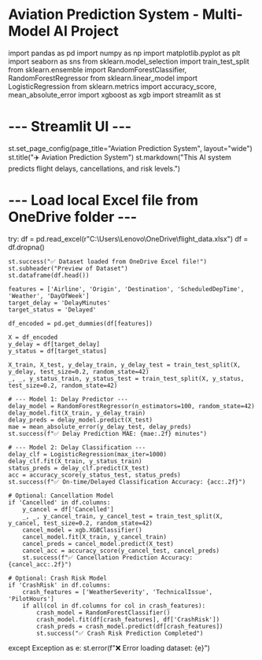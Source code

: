 # Aviation Prediction System - Multi-Model AI Project

import pandas as pd
import numpy as np
import matplotlib.pyplot as plt
import seaborn as sns
from sklearn.model_selection import train_test_split
from sklearn.ensemble import RandomForestClassifier, RandomForestRegressor
from sklearn.linear_model import LogisticRegression
from sklearn.metrics import accuracy_score, mean_absolute_error
import xgboost as xgb
import streamlit as st

# --- Streamlit UI ---
st.set_page_config(page_title="Aviation Prediction System", layout="wide")
st.title("✈️ Aviation Prediction System")
st.markdown("This AI system predicts flight delays, cancellations, and risk levels.")

# --- Load local Excel file from OneDrive folder ---
try:
    df = pd.read_excel(r"C:\Users\Lenovo\OneDrive\flight_data.xlsx")
    df = df.dropna()

    st.success("✅ Dataset loaded from OneDrive Excel file!")
    st.subheader("Preview of Dataset")
    st.dataframe(df.head())

    features = ['Airline', 'Origin', 'Destination', 'ScheduledDepTime', 'Weather', 'DayOfWeek']
    target_delay = 'DelayMinutes'
    target_status = 'Delayed'

    df_encoded = pd.get_dummies(df[features])

    X = df_encoded
    y_delay = df[target_delay]
    y_status = df[target_status]

    X_train, X_test, y_delay_train, y_delay_test = train_test_split(X, y_delay, test_size=0.2, random_state=42)
    _, _, y_status_train, y_status_test = train_test_split(X, y_status, test_size=0.2, random_state=42)

    # --- Model 1: Delay Predictor ---
    delay_model = RandomForestRegressor(n_estimators=100, random_state=42)
    delay_model.fit(X_train, y_delay_train)
    delay_preds = delay_model.predict(X_test)
    mae = mean_absolute_error(y_delay_test, delay_preds)
    st.success(f"✅ Delay Prediction MAE: {mae:.2f} minutes")

    # --- Model 2: Delay Classification ---
    delay_clf = LogisticRegression(max_iter=1000)
    delay_clf.fit(X_train, y_status_train)
    status_preds = delay_clf.predict(X_test)
    acc = accuracy_score(y_status_test, status_preds)
    st.success(f"✅ On-time/Delayed Classification Accuracy: {acc:.2f}")

    # Optional: Cancellation Model
    if 'Cancelled' in df.columns:
        y_cancel = df['Cancelled']
        _, _, y_cancel_train, y_cancel_test = train_test_split(X, y_cancel, test_size=0.2, random_state=42)
        cancel_model = xgb.XGBClassifier()
        cancel_model.fit(X_train, y_cancel_train)
        cancel_preds = cancel_model.predict(X_test)
        cancel_acc = accuracy_score(y_cancel_test, cancel_preds)
        st.success(f"✅ Cancellation Prediction Accuracy: {cancel_acc:.2f}")

    # Optional: Crash Risk Model
    if 'CrashRisk' in df.columns:
        crash_features = ['WeatherSeverity', 'TechnicalIssue', 'PilotHours']
        if all(col in df.columns for col in crash_features):
            crash_model = RandomForestClassifier()
            crash_model.fit(df[crash_features], df['CrashRisk'])
            crash_preds = crash_model.predict(df[crash_features])
            st.success("✅ Crash Risk Prediction Completed")

except Exception as e:
    st.error(f"❌ Error loading dataset: {e}")
